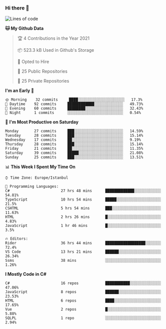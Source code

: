 ### Hi there 👋

<!--START_SECTION:waka-->
![Lines of code](https://img.shields.io/badge/From%20Hello%20World%20I%27ve%20Written-5.4%20million%20lines%20of%20code-blue)

**🐱 My Github Data** 

> 🏆 4 Contributions in the Year 2021
 > 
> 📦 523.3 kB Used in Github's Storage 
 > 
> 💼 Opted to Hire
 > 
> 📜 25 Public Repositories 
 > 
> 🔑 25 Private Repositories  
 > 
**I'm an Early 🐤** 

```text
🌞 Morning    32 commits     ████░░░░░░░░░░░░░░░░░░░░░   17.3% 
🌆 Daytime    92 commits     ████████████░░░░░░░░░░░░░   49.73% 
🌃 Evening    60 commits     ████████░░░░░░░░░░░░░░░░░   32.43% 
🌙 Night      1 commits      ░░░░░░░░░░░░░░░░░░░░░░░░░   0.54%

```
📅 **I'm Most Productive on Saturday** 

```text
Monday       27 commits     ███░░░░░░░░░░░░░░░░░░░░░░   14.59% 
Tuesday      28 commits     ███░░░░░░░░░░░░░░░░░░░░░░   15.14% 
Wednesday    17 commits     ██░░░░░░░░░░░░░░░░░░░░░░░   9.19% 
Thursday     28 commits     ███░░░░░░░░░░░░░░░░░░░░░░   15.14% 
Friday       21 commits     ██░░░░░░░░░░░░░░░░░░░░░░░   11.35% 
Saturday     39 commits     █████░░░░░░░░░░░░░░░░░░░░   21.08% 
Sunday       25 commits     ███░░░░░░░░░░░░░░░░░░░░░░   13.51%

```


📊 **This Week I Spent My Time On** 

```text
⌚︎ Time Zone: Europe/Istanbul

💬 Programming Languages: 
C#                       27 hrs 48 mins      █████████████░░░░░░░░░░░░   54.81% 
TypeScript               10 hrs 54 mins      █████░░░░░░░░░░░░░░░░░░░░   21.5% 
CSHTML                   5 hrs 54 mins       ███░░░░░░░░░░░░░░░░░░░░░░   11.63% 
HTML                     2 hrs 26 mins       █░░░░░░░░░░░░░░░░░░░░░░░░   4.83% 
JavaScript               1 hr 46 mins        █░░░░░░░░░░░░░░░░░░░░░░░░   3.5%

🔥 Editors: 
Rider                    36 hrs 44 mins      ██████████████████░░░░░░░   72.4% 
VS Code                  13 hrs 21 mins      ██████░░░░░░░░░░░░░░░░░░░   26.34% 
Ssms                     38 mins             ░░░░░░░░░░░░░░░░░░░░░░░░░   1.26%

```

**I Mostly Code in C#** 

```text
C#                       16 repos            ███████████░░░░░░░░░░░░░░   47.06% 
JavaScript               8 repos             ██████░░░░░░░░░░░░░░░░░░░   23.53% 
HTML                     6 repos             ████░░░░░░░░░░░░░░░░░░░░░   17.65% 
Vue                      2 repos             █░░░░░░░░░░░░░░░░░░░░░░░░   5.88% 
SQLPL                    1 repo              ░░░░░░░░░░░░░░░░░░░░░░░░░   2.94%

```



<!--END_SECTION:waka-->

<!--
**ebubekirdinc/ebubekirdinc** is a ✨ _special_ ✨ repository because its `README.md` (this file) appears on your GitHub profile.

Here are some ideas to get you started:

- 🔭 I’m currently working on ...
- 🌱 I’m currently learning ...
- 👯 I’m looking to collaborate on ...
- 🤔 I’m looking for help with ...
- 💬 Ask me about ...
- 📫 How to reach me: ...
- 😄 Pronouns: ...
- ⚡ Fun fact: ...
-->
